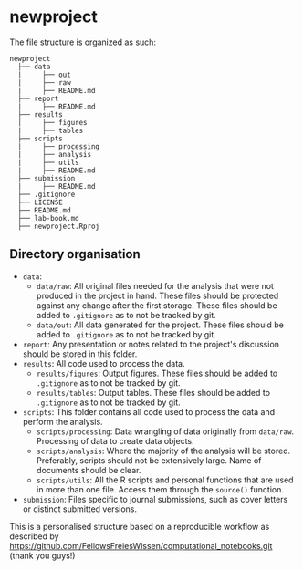 # newproject

The file structure is organized as such:

``` text
newproject
  ├── data
  |     ├── out
  |     ├── raw
  |     ├── README.md
  ├── report
  |     ├── README.md
  ├── results
  |     ├── figures
  |     ├── tables
  ├── scripts
  |     ├── processing
  |     ├── analysis
  |     ├── utils
  |     ├── README.md
  ├── submission
  |     ├── README.md
  ├── .gitignore
  ├── LICENSE
  ├── README.md
  ├── lab-book.md
  ├── newproject.Rproj
```

## Directory organisation

-   `data`:
    -   `data/raw`: All original files needed for the analysis that were not produced in the project in hand. These files should be protected against any change after the first storage. These files should be added to `.gitignore` as to not be tracked by git.
    -   `data/out`: All data generated for the project. These files should be added to `.gitignore` as to not be tracked by git.
-   `report`: Any presentation or notes related to the project's discussion should be stored in this folder.
-   `results`: All code used to process the data.
    -   `results/figures`: Output figures. These files should be added to `.gitignore` as to not be tracked by git.
    -   `results/tables`: Output tables. These files should be added to `.gitignore` as to not be tracked by git.
-   `scripts`: This folder contains all code used to process the data and perform the analysis.
    -   `scripts/processing`: Data wrangling of data originally from `data/raw`. Processing of data to create data objects.
    -   `scripts/analysis`: Where the majority of the analysis will be stored. Preferably, scripts should not be extensively large. Name of documents should be clear.
    -   `scripts/utils`: All the R scripts and personal functions that are used in more than one file. Access them through the `source()` function.
-   `submission`: Files specific to journal submissions, such as cover letters or distinct submitted versions.

This is a personalised structure based on a reproducible workflow as described by 
https://github.com/FellowsFreiesWissen/computational_notebooks.git (thank you guys!)
